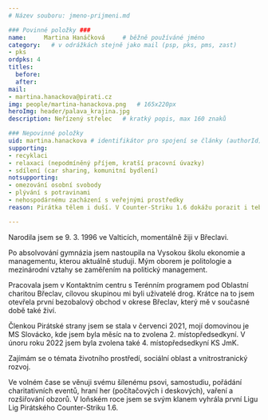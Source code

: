 ```yaml
---
# Název souboru: jmeno-prijmeni.md

### Povinné položky ###
name:     Martina Hanáčková 	# běžně používáné jméno
category: 	# v odrážkách stejně jako mail (psp, pks, pms, zast)
- pks
ordpks: 4
titles:
  before:  
  after:
mail:
- martina.hanackova@pirati.cz
img: people/martina-hanackova.png   # 165x220px
heroImg: header/palava_krajina.jpg
description: Neřízený střelec 	# kratký popis, max 160 znaků

### Nepovinné položky
uid: martina.hanackova # identifikátor pro spojení se články (authorId)
supporting:
- recyklaci
- relaxaci (nepodmíněný příjem, kratší pracovní úvazky)
- sdílení (car sharing, komunitní bydlení)
notsupporting:
- omezování osobní svobody
- plývání s potravinami
- nehospodárnému zacházení s veřejnými prostředky
reason: Pirátka tělem i duší. V Counter-Striku 1.6 dokážu porazit i tebe. 

---
```


Narodila jsem se 9. 3. 1996 ve Valticích, momentálně žiji v Břeclavi.

Po absolvování gymnázia jsem nastoupila na Vysokou školu ekonomie a managementu, kterou aktuálně studuji. Mým oborem je politologie a mezinárodní vztahy se zaměřením na politický management.

Pracovala jsem v Kontaktním centru s Terénním programem pod Oblastní charitou Břeclav, cílovou skupinou mi byli uživatelé drog. Krátce na to jsem otevřela první bezobalový obchod v okrese Břeclav, který mě v současné době také živí.

Členkou Pirátské strany jsem se stala v červenci 2021, mojí domovinou je MS Slovácko, kde jsem byla měsíc na to zvolena 2. místopředsedkyní. V únoru roku 2022 jsem byla zvolena také 4. místopředsedkyní KS JmK.

Zajímám se o témata životního prostředí, sociální oblast a vnitrostranický rozvoj.

Ve volném čase se věnuji svému šílenému psovi, samostudiu, pořádání charitativních eventů, hraní her (počítačových i deskových), vaření a rozšiřování obzorů. V loňském roce jsem se svým klanem vyhrála první Ligu Lig Pirátského Counter-Striku 1.6.


